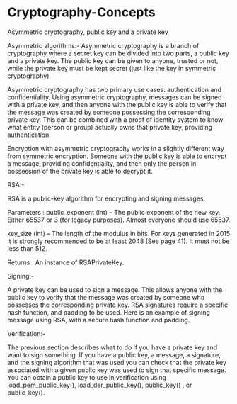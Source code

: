 # Cryptography-Concepts
Asymmetric cryptography, public key and a private key


Asymmetric algorithms:-
Asymmetric cryptography is a branch of cryptography where a secret key can be divided into two parts, a public key and a private key. The public key can be given to anyone, trusted or not, while the private key must be kept secret (just like the key in symmetric cryptography).

Asymmetric cryptography has two primary use cases: authentication and confidentiality. Using asymmetric cryptography, messages can be signed with a private key, and then anyone with the public key is able to verify that the message was created by someone possessing the corresponding private key. This can be combined with a proof of identity system to know what entity (person or group) actually owns that private key, providing authentication.

Encryption with asymmetric cryptography works in a slightly different way from symmetric encryption. Someone with the public key is able to encrypt a message, providing confidentiality, and then only the person in possession of the private key is able to decrypt it.


RSA:-

RSA is a public-key algorithm for encrypting and signing messages.

Parameters
:
public_exponent (int) – The public exponent of the new key. Either 65537 or 3 (for legacy purposes). Almost everyone should use 65537.

key_size (int) – The length of the modulus in bits. For keys generated in 2015 it is strongly recommended to be at least 2048 (See page 41). It must not be less than 512.

Returns
:
An instance of RSAPrivateKey.

Signing:-

A private key can be used to sign a message. This allows anyone with the public key to verify that the message was created by someone who possesses the corresponding private key. RSA signatures require a specific hash function, and padding to be used. Here is an example of signing message using RSA, with a secure hash function and padding.


Verification:-

The previous section describes what to do if you have a private key and want to sign something. If you have a public key, a message, a signature, and the signing algorithm that was used you can check that the private key associated with a given public key was used to sign that specific message. You can obtain a public key to use in verification using load_pem_public_key(), load_der_public_key(), public_key() , or public_key().
